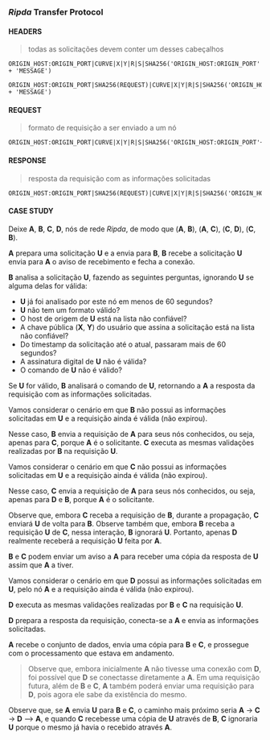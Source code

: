 ###  *Ripda* Transfer Protocol

#### HEADERS
> todas as solicitações devem conter um desses cabeçalhos
```
ORIGIN_HOST:ORIGIN_PORT|CURVE|X|Y|R|S|SHA256('ORIGIN_HOST:ORIGIN_PORT' + 'MESSAGE')
```
```
ORIGIN_HOST:ORIGIN_PORT|SHA256(REQUEST)|CURVE|X|Y|R|S|SHA256('ORIGIN_HOST:ORIGIN_PORT' + 'MESSAGE')
```

#### REQUEST
> formato de requisição a ser enviado a um nó
```
ORIGIN_HOST:ORIGIN_PORT|CURVE|X|Y|R|S|SHA256('ORIGIN_HOST:ORIGIN_PORT'+'COMMAND'+'TIMESTAMP')|COMMAND|TIMESTAMP|\r\n
```

#### RESPONSE
> resposta da requisição com as informações solicitadas
```
ORIGIN_HOST:ORIGIN_PORT|SHA256(REQUEST)|CURVE|X|Y|R|S|SHA256('ORIGIN_HOST:ORIGIN_PORT'+'SHA256(REQUEST)'+'DATA'+'TIMESTAMP')|DATA|TIMESTAMP|\r\n
```
#### CASE STUDY

Deixe **A**, **B**, **C**, **D**, nós de rede *Ripda*, de modo que (**A**, **B**), (**A**, **C**), (**C**, **D**), (**C**, **B**).

**A** prepara uma solicitação **U** e a envia para **B**, **B** recebe a solicitação **U** envia para **A** o aviso de recebimento e fecha a conexão.

**B** analisa a solicitação **U**, fazendo as seguintes perguntas, ignorando **U** se alguma delas for válida:

* **U** já foi analisado por este nó em menos de 60 segundos?
* **U** não tem um formato válido?
* O host de origem de **U** está na lista não confiável?
* A chave pública (**X**, **Y**) do usuário que assina a solicitação está na lista não confiável?
* Do timestamp da solicitação até o atual, passaram mais de 60 segundos?
* A assinatura digital de **U** não é válida?
* O comando de **U** não é válido?

Se **U** for válido, **B** analisará o comando de **U**, retornando a **A** a resposta da requisição com as informações solicitadas.

Vamos considerar o cenário em que **B** não possui as informações solicitadas em **U** e a requisição ainda é válida (não expirou).

Nesse caso, **B** envia a requisição de **A** para seus nós conhecidos, ou seja, apenas para **C**, porque **A** é o solicitante. **C** executa as mesmas validações realizadas por **B** na requisição **U**.

Vamos considerar o cenário em que **C** não possui as informações solicitadas em **U** e a requisição ainda é válida (não expirou).

Nesse caso, **C** envia a requisição de **A** para seus nós conhecidos, ou seja, apenas para **D** e **B**, porque **A** é o solicitante.

Observe que, embora **C** receba a requisição de **B**, durante a propagação, **C** enviará **U** de volta para **B**.
Observe também que, embora **B** receba a requisição **U** de **C**, nessa interação, **B** ignorará **U**.
Portanto, apenas **D** realmente receberá a requisição **U** feita por **A**.

**B** e **C** podem enviar um aviso a **A** para receber uma cópia da resposta de **U** assim que **A** a tiver.

Vamos considerar o cenário em que **D** possui as informações solicitadas em **U**, pelo nó **A** e a requisição ainda é válida (não expirou).

**D** executa as mesmas validações realizadas por **B** e **C** na requisição **U**.

**D** prepara a resposta da requisição, conecta-se a **A** e envia as informações solicitadas.

**A** recebe o conjunto de dados, envia uma cópia para **B** e **C**, e prossegue com o processamento que estava em andamento.

> Observe que, embora inicialmente **A** não tivesse uma conexão com **D**, foi possível que **D** se conectasse diretamente a **A**. Em uma requisição futura, além de **B** e **C**, **A** também poderá enviar uma requisição para **D**, pois agora ele sabe da existência do mesmo.

Observe que, se **A** envia **U** para **B** e **C**, o caminho mais próximo seria **A** -> **C** -> **D** --> **A**, e quando **C** recebesse uma cópia de **U** através de **B**, **C** ignoraria **U** porque o mesmo já havia o recebido através **A**.
